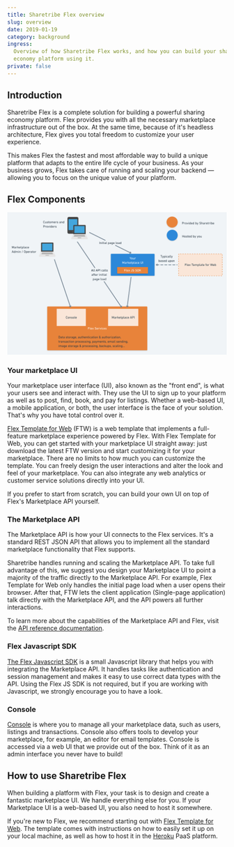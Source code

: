```yaml
---
title: Sharetribe Flex overview
slug: overview
date: 2019-01-19
category: background
ingress:
  Overview of how Sharetribe Flex works, and how you can build your sharing
  economy platform using it.
private: false
---
```


## Introduction

Sharetribe Flex is a complete solution for building a powerful sharing economy
platform. Flex provides you with all the necessary marketplace infrastructure
out of the box. At the same time, because of it's headless architecture, Flex
gives you total freedom to customize your user experience.

This makes Flex the fastest and most affordable way to build a unique platform
that adapts to the entire life cycle of your business. As your business grows,
Flex takes care of running and scaling your backend — allowing you to focus on
the unique value of your platform.

## Flex Components

![Flex customer architecture](./flex-customer-architecture.png)

### Your marketplace UI

Your marketplace user interface (UI), also known as the "front end", is what
your users see and interact with. They use the UI to sign up to your platform as
well as to post, find, book, and pay for listings. Whether a web-based UI, a
mobile application, or both, the user interface is the face of your solution.
That's why you have total control over it.

[Flex Template for Web](/references/ftw/) (FTW) is a web template that
implements a full-feature marketplace experience powered by Flex. With Flex
Template for Web, you can get started with your marketplace UI straight away:
just download the latest FTW version and start customizing it for your
marketplace. There are no limits to how much you can customize the template. You
can freely design the user interactions and alter the look and feel of your
marketplace. You can also integrate any web analytics or customer service
solutions directly into your UI.

If you prefer to start from scratch, you can build your own UI on top of Flex's
Marketplace API yourself.

### The Marketplace API

The Marketplace API is how your UI connects to the Flex services. It's a
standard REST JSON API that allows you to implement all the standard marketplace
functionality that Flex supports.

Sharetribe handles running and scaling the Marketplace API. To take full
advantage of this, we suggest you design your Marketplace UI to point a majority
of the traffic directly to the Marketplace API. For example, Flex Template for
Web only handles the initial page load when a user opens their browser. After
that, FTW lets the client application (Single-page application) talk directly
with the Marketplace API, and the API powers all further interactions.

To learn more about the capabilities of the Marketplace API and Flex, visit the
[API reference documentation](/references/api/).

### Flex Javascript SDK

[The Flex Javascript SDK](/references/js-sdk/) is a small Javascript library
that helps you with integrating the Marketplace API. It handles tasks like
authentication and session management and makes it easy to use correct data
types with the API. Using the Flex JS SDK is not required, but if you are
working with Javascript, we strongly encourage you to have a look.

### Console

[Console](https://flex-console.sharetribe.com/) is where you to manage all your
marketplace data, such as users, listings and transactions. Console also offers
tools to develop your marketplace, for example, an editor for email templates.
Console is accessed via a web UI that we provide out of the box. Think of it as
an admin interface you never have to build!

## How to use Sharetribe Flex

When building a platform with Flex, your task is to design and create a
fantastic marketplace UI. We handle everything else for you. If your Marketplace
UI is a web-based UI, you also need to host it somewhere.

If you're new to Flex, we recommend starting out with
[Flex Template for Web](/references/ftw/). The template comes with instructions
on how to easily set it up on your local machine, as well as how to host it in
the [Heroku](https://heroku.com/) PaaS platform.
